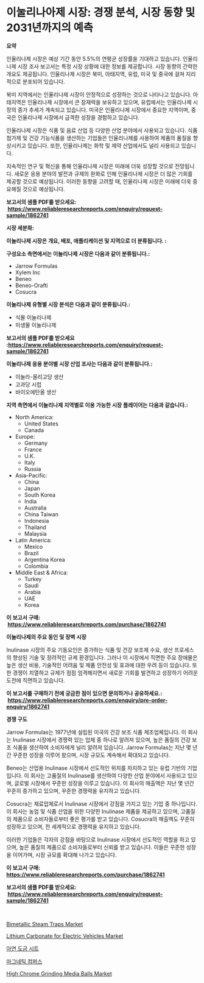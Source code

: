 <p><h1>이눌리나아제 시장: 경쟁 분석, 시장 동향 및 2031년까지의 예측</h1></p><p><strong>요약</strong></p>
<p><p>인율리나제 시장은 예상 기간 동안 5.5%의 연평균 성장률을 기대하고 있습니다. 인율리나제 시장 조사 보고서는 특정 시장 상황에 대한 정보를 제공합니다. 시장 동향의 간략한 개요도 제공됩니다. 인율리나제 시장은 북미, 아태지역, 유럽, 미국 및 중국에 걸쳐 지리적으로 분포되어 있습니다.</p><p>북미 지역에서는 인율리나제 시장이 안정적으로 성장하는 것으로 나타나고 있습니다. 아태지역은 인율리나제 시장에서 큰 잠재력을 보유하고 있으며, 유럽에서는 인율리나제 시장의 증가 추세가 계속되고 있습니다. 미국은 인율리나제 시장에서 중요한 지역이며, 중국은 인율리나제 시장에서 급격한 성장을 경험하고 있습니다.</p><p>인율리나제 시장은 식품 및 음료 산업 등 다양한 산업 분야에서 사용되고 있습니다. 식품 첨가제 및 건강 기능식품을 생산하는 기업들은 인율리나제를 사용하여 제품의 품질을 향상시키고 있습니다. 또한, 인율리나제는 화학 및 제약 산업에서도 널리 사용되고 있습니다.</p><p>지속적인 연구 및 혁신을 통해 인율리나제 시장은 미래에 더욱 성장할 것으로 전망됩니다. 새로운 응용 분야의 발전과 규제의 완화로 인해 인율리나제 시장은 더 많은 기회를 제공할 것으로 예상됩니다. 이러한 동향을 고려할 때, 인율리나제 시장은 미래에 더욱 중요해질 것으로 예상됩니다.</p></p>
<p><strong>보고서의 샘플 PDF를 받으세요: &nbsp;<a href="https://www.reliableresearchreports.com/enquiry/request-sample/1862741">https://www.reliableresearchreports.com/enquiry/request-sample/1862741</a></strong></p>
<p><strong>시장 세분화:</strong></p>
<p><strong> 이눌리나제 시장은 개요, 배포, 애플리케이션 및 지역으로 더 분류됩니다. :</strong></p>
<p><strong>구성요소 측면에서는 이눌리나제 시장은 다음과 같이 분류됩니다.:</strong></p>
<p><ul><li>Jarrow Formulas</li><li>Xylem Inc</li><li>Beneo</li><li>Beneo-Orafti</li><li>Cosucra</li></ul></p>
<p><strong> 이눌리나제 유형별 시장 분석은 다음과 같이 분류됩니다.:</strong></p>
<p><ul><li>식물 이눌리나제</li><li>미생물 이눌리나제</li></ul></p>
<p><strong>보고서의 샘플 PDF를 받으세요 :<a href="https://www.reliableresearchreports.com/enquiry/request-sample/1862741">https://www.reliableresearchreports.com/enquiry/request-sample/1862741</a></strong></p>
<p><strong> 이눌리나제 응용 분야별 시장 산업 조사는 다음과 같이 분류됩니다.:</strong></p>
<p><ul><li>이눌라-올리고당 생산</li><li>고과당 시럽</li><li>바이오에탄올 생산</li></ul></p>
<p><strong>지역 측면에서 이눌리나제 지역별로 이용 가능한 시장 플레이어는 다음과 같습니다.:</strong></p>
<p><ul>
    <li>
        North America:
        <ul>
            <li>United States</li>
            <li>Canada</li>
        </ul>
    </li>
    <li>
        Europe:
        <ul>
            <li>Germany</li>
            <li>France</li>
            <li>U.K.</li>
            <li>Italy</li>
            <li>Russia</li>
        </ul>
    </li>
    <li>
        Asia-Pacific:
        <ul>
            <li>China</li>
            <li>Japan</li>
            <li>South Korea</li>
            <li>India</li>
            <li>Australia</li>
            <li>China Taiwan</li>
            <li>Indonesia</li>
            <li>Thailand</li>
            <li>Malaysia</li>
        </ul>
    </li>
    <li>
        Latin America:
        <ul>
            <li>Mexico</li>
            <li>Brazil</li>
            <li>Argentina Korea</li>
            <li>Colombia</li>
        </ul>
    </li>
    <li>
        Middle East & Africa:
        <ul>
            <li>Turkey</li>
            <li>Saudi</li>
            <li>Arabia</li>
            <li>UAE</li>
            <li>Korea</li>
        </ul>
    </li>
    </ul></p>
<p><strong>이 보고서 구매: &nbsp;<a href="https://www.reliableresearchreports.com/purchase/1862741">https://www.reliableresearchreports.com/purchase/1862741</a></strong></p>
<p><strong>이눌리나제의 주요 동인 및 장벽 시장</strong></p>
<p><p>Inulinase 시장의 주요 기동요인은 증가하는 식품 및 건강 보조제 수요, 생산 프로세스의 향상된 기술 및 장려적인 규제 환경입니다. 그러나 이 시장에서 직면한 주요 장애물은 높은 생산 비용, 기술적인 어려움 및 제품 안전성 및 효과에 대한 우려 등이 있습니다. 또한 경쟁이 치열하고 규제가 점점 엄격해지면서 새로운 기회를 발견하고 성장하기 어려운 도전에 직면하고 있습니다.</p></p>
<p><strong>이 보고서를 구매하기 전에 궁금한 점이 있으면 문의하거나 공유하세요.: &nbsp;<a href="https://www.reliableresearchreports.com/enquiry/pre-order-enquiry/1862741">https://www.reliableresearchreports.com/enquiry/pre-order-enquiry/1862741</a></strong></p>
<p><strong>경쟁 구도</strong></p>
<p><p>Jarrow Formulas는 1977년에 설립된 미국의 건강 보조 식품 제조업체입니다. 이 회사는 Inulinase 시장에서 경쟁력 있는 업체 중 하나로 알려져 있으며, 높은 품질의 건강 보조 식품을 생산하여 소비자에게 널리 알려져 있습니다. Jarrow Formulas는 지난 몇 년간 꾸준한 성장을 이루어 왔으며, 시장 규모도 계속해서 확대되고 있습니다.</p><p>Beneo는 산업용 Inulinase 시장에서 선도적인 위치를 차지하고 있는 유럽 기반의 기업입니다. 이 회사는 고품질의 Inulinase를 생산하여 다양한 산업 분야에서 사용되고 있으며, 글로벌 시장에서 꾸준한 성장을 이루고 있습니다. 이 회사의 매출액은 지난 몇 년간 꾸준히 증가하고 있으며, 꾸준한 경쟁력을 유지하고 있습니다.</p><p>Cosucra는 재료업체로서 Inulinase 시장에서 강점을 가지고 있는 기업 중 하나입니다. 이 회사는 농업 및 식품 산업을 위한 다양한 Inulinase 제품을 제공하고 있으며, 고품질의 제품으로 소비자들로부터 좋은 평가를 받고 있습니다. Cosucra의 매출액도 꾸준히 성장하고 있으며, 전 세계적으로 경쟁력을 유지하고 있습니다.</p><p>이러한 기업들은 각자의 강점을 바탕으로 Inulinase 시장에서 선도적인 역할을 하고 있으며, 높은 품질의 제품으로 소비자들로부터 신뢰를 받고 있습니다. 이들은 꾸준한 성장을 이어가며, 시장 규모를 확대해 나가고 있습니다.</p></p>
<p><strong>이 보고서 구매: &nbsp; <a href="https://www.reliableresearchreports.com/purchase/1862741">https://www.reliableresearchreports.com/purchase/1862741</a></strong></p>
<p><strong>보고서의 샘플 PDF를 받으세요: &nbsp;<a href="https://www.reliableresearchreports.com/enquiry/request-sample/1862741">https://www.reliableresearchreports.com/enquiry/request-sample/1862741</a></strong><strong></strong></p>
<p>&nbsp;</p>
<p><p><a href="https://issuu.com/reportprime-2/docs/bimetallic-steam-traps-market-size-2030.pptx">Bimetallic Steam Traps Market</a></p><p><a href="https://skillful-vermicelli-b89.notion.site/Lithium-Carbonate-for-Electric-Vehicles-Market-Analysis-and-Market-Size-Global-Industry-Overview-M-59273676bf0d4c4b867975e92b3e47cf">Lithium Carbonate for Electric Vehicles Market</a></p><p><a href="https://github.com/oajzkywllm460/Market-Research-Report-List-1/blob/main/4008110192042.md">아연 도금 시트</a></p><p><a href="https://medium.com/@hermanokutneva7878567/%EC%9E%90%EA%B8%B0-%EB%82%98%EC%B9%A8%EB%B0%98-%EC%8B%9C%EC%9E%A5-%EC%9C%A0%ED%98%95-%EC%9D%91%EC%9A%A9-%EB%B0%8F-%EC%A7%80%EB%A6%AC%EC%97%90-%EB%8C%80%ED%95%9C-%ED%8F%AC%EA%B4%84%EC%A0%81-%ED%8F%89%EA%B0%80-1bb8d8c80a59">마그네틱 컴퍼스</a></p><p><a href="https://github.com/CliffMedina6/Market-Research-Report-List-3/blob/main/high-chrome-grinding-media-balls-market.md">High Chrome Grinding Media Balls Market</a></p></p>